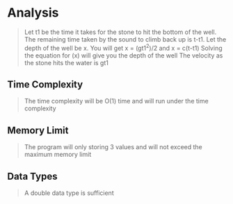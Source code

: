 # Analysis
> Let t1 be the time it takes for the stone to hit the bottom of the well. The remaining time taken by the sound to climb back up is t-t1. 
> Let the depth of the well be x.
> You will get x = (gt1<sup>2</sup>)/2 and x = c(t-t1)
> Solving the equation for (x) will give you the depth of the well
> The velocity as the stone hits the water is gt1

## Time Complexity
> The time complexity will be O(1) time and will run under the time complexity

## Memory Limit
> The program will only storing 3 values and will not exceed the maximum memory limit

## Data Types
> A double data type is sufficient

